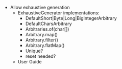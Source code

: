 -  Allow exhaustive generation
   - ExhaustiveGenerator implementations:
     - DefaultShort|Byte|Long|BigIntegerArbitrary
     - DefaultCharsArbitrary
     - Arbitraries.of(char[])
     - Arbitrary.map()
     - Arbitrary.filter()
     - Arbitrary.flatMap()
     - Unique?
     - reset needed?
   - User Guide

